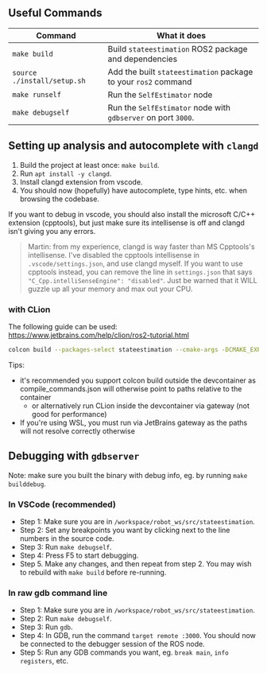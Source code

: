 ## Useful Commands

|Command|What it does|
|-------|------------|
|`make build`|Build `stateestimation` ROS2 package and dependencies |
|`source ./install/setup.sh`|Add the built `stateestimation` package to your `ros2` command|
|`make runself`|Run the `SelfEstimator` node|
|`make debugself`|Run the `SelfEstimator` node with `gdbserver` on port `3000`.|

## Setting up analysis and autocomplete with `clangd`
1. Build the project at least once: `make build`.
2. Run `apt install -y clangd`.
3. Install clangd extension from vscode.
4. You should now (hopefully) have autocomplete, type hints, etc. when browsing the codebase.

If you want to debug in vscode, you should also install the microsoft C/C++ extension (cpptools), but
just make sure its intellisense is off and clangd isn't giving you any errors.

> Martin: from my experience, clangd is way faster than MS Cpptools's intellisense. I've disabled
> the cpptools intellisense in `.vscode/settings.json`, and use clangd myself. If you want to use
> cpptools instead, you can remove the line in `settings.json` that says `"C_Cpp.intelliSenseEngine": "disabled"`. Just be warned that it WILL guzzle up all your memory and max out your CPU.

### with CLion
The following guide can be used: https://www.jetbrains.com/help/clion/ros2-tutorial.html
```bash
colcon build --packages-select stateestimation --cmake-args -DCMAKE_EXPORT_COMPILE_COMMANDS=ON
```

Tips:
- it's recommended you support colcon build outside the devcontainer as compile_commands.json will otherwise point to paths relative to the container
    - or alternatively run CLion inside the devcontainer via gateway (not good for performance)
- If you're using WSL, you must run via JetBrains gateway as the paths will not resolve correctly otherwise


## Debugging with `gdbserver`
Note: make sure you built the binary with debug info, eg. by running `make builddebug`.

### In VSCode (recommended)
- Step 1: Make sure you are in `/workspace/robot_ws/src/stateestimation`.
- Step 2: Set any breakpoints you want by clicking next to the line numbers in the source code.
- Step 3: Run `make debugself`.
- Step 4: Press F5 to start debugging. 
- Step 5. Make any changes, and then repeat from step 2. You may wish to rebuild with `make build` before re-running.

### In raw gdb command line
- Step 1: Make sure you are in `/workspace/robot_ws/src/stateestimation`.
- Step 2: Run `make debugself`.
- Step 3: Run `gdb`.
- Step 4: In GDB, run the command `target remote :3000`. You should now be connected to the debugger session of the ROS node.
- Step 5: Run any GDB commands you want, eg. `break main`, `info registers`, etc.
